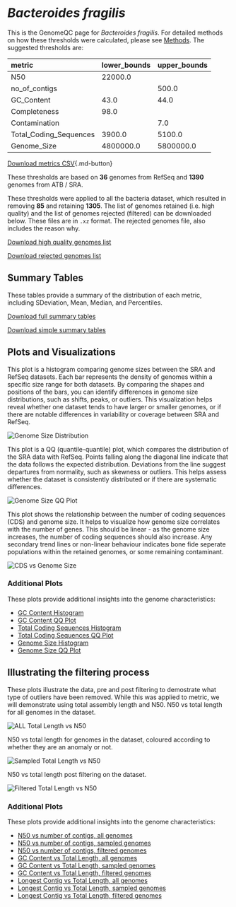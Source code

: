 # *Bacteroides fragilis*

This is the GenomeQC page for *Bacteroides fragilis*. For detailed methods on how these thresholds were calculated, please see [Methods](../../methods.md).
The suggested thresholds are: 

| metric                 | lower_bounds   | upper_bounds   |
|:-----------------------|:---------------|:---------------|
| N50                    | 22000.0        |                |
| no_of_contigs          |                | 500.0          |
| GC_Content             | 43.0           | 44.0           |
| Completeness           | 98.0           |                |
| Contamination          |                | 7.0            |
| Total_Coding_Sequences | 3900.0         | 5100.0         |
| Genome_Size            | 4800000.0      | 5800000.0      |

[Download metrics CSV](Bacteroides_fragilis_metrics.csv){.md-button}


These thresholds are based on **36** genomes from RefSeq and **1390** genomes from ATB / SRA.

These thresholds were applied to all the bacteria dataset, which resulted in removing **85** and retaining **1305**.
The list of genomes retained (i.e. high quality) and the list of genomes rejected (filtered) can be downloaded below. These files are in `.xz` format. The rejected genomes file, also includes the reason why.

[Download high quality genomes list](Bacteroides_fragilis_high_quality_genomes.csv.xz)


[Download rejected genomes list](Bacteroides_fragilis_filtered_out_genomes.csv.xz)



## Summary Tables
These tables provide a summary of the distribution of each metric, including SDeviation, Mean, Median, and Percentiles.

[Download full summary tables](summary.csv)

[Download simple summary tables](selected_summary.csv)

## Plots and Visualizations

This plot is a histogram comparing genome sizes between the SRA and RefSeq datasets. Each bar represents the density of genomes within a specific size range for both datasets. By comparing the shapes and positions of the bars, you can identify differences in genome size distributions, such as shifts, peaks, or outliers. This visualization helps reveal whether one dataset tends to have larger or smaller genomes, or if there are notable differences in variability or coverage between SRA and RefSeq.

![Genome Size Distribution](Genome_Size_refseq_histogram_kde.png)

This plot is a QQ (quantile-quantile) plot, which compares the distribution of the SRA data with RefSeq. Points falling along the diagonal line indicate that the data follows the expected distribution. Deviations from the line suggest departures from normality, such as skewness or outliers. This helps assess whether the dataset is consistently distributed or if there are systematic differences.

![Genome Size QQ Plot](Genome_Size_refseq_qqplot.png)

This plot shows the relationship between the number of coding sequences (CDS) and genome size. It helps to visualize how genome size correlates with the number of genes. This should be linear - as the genome size increases, the number of coding sequences should also increase. Any secondary trend lines or non-linear behaviour indicates bone fide seperate populations within the retained genomes, or some remaining contaminant. 

![CDS vs Genome Size](Bacteroides_fragilis_CDS_vs_Genome_Size.png)

### Additional Plots

These plots provide additional insights into the genome characteristics:

- [GC Content Histogram](GC_Content_refseq_histogram_kde.png)
- [GC Content QQ Plot](GC_Content_refseq_qqplot.png)
- [Total Coding Sequences Histogram](Total_Coding_Sequences_refseq_histogram_kde.png)
- [Total Coding Sequences QQ Plot](Total_Coding_Sequences_refseq_qqplot.png)
- [Genome Size Histogram](Genome_Size_refseq_histogram_kde.png)
- [Genome Size QQ Plot](Genome_Size_refseq_qqplot.png)
## Illustrating the filtering process
These plots illustrate the data, pre and post filtering to demostrate what type of outliers have been removed. While this was applied to metric, we will demonstrate using total assembly length and N50.
N50 vs total length for all genomes in the dataset.

![ALL Total Length vs N50](Bacteroides_fragilis_all_total_length_N50.png)

N50 vs total length for genomes in the dataset, coloured according to whether they are an anomaly or not.

![Sampled Total Length vs N50](Bacteroides_fragilis_sample_total_length_N50.png)

N50 vs total length post filtering on the dataset.

![Filtered Total Length vs N50](Bacteroides_fragilis_filt_total_length_N50.png)

### Additional Plots

These plots provide additional insights into the genome characteristics:

- [N50 vs number of contigs, all genomes](Bacteroides_fragilis_all_N50_number.png)
- [N50 vs number of contigs, sampled genomes](Bacteroides_fragilis_sample_N50_number.png)
- [N50 vs number of contigs, filtered genomes](Bacteroides_fragilis_filt_N50_number.png)
- [GC Content vs Total Length, all genomes](Bacteroides_fragilis_all_total_length_GC_Content.png)
- [GC Content vs Total Length, sampled genomes](Bacteroides_fragilis_sample_total_length_GC_Content.png)
- [GC Content vs Total Length, filtered genomes](Bacteroides_fragilis_filt_total_length_GC_Content.png)
- [Longest Contig vs Total Length, all genomes](Bacteroides_fragilis_all_total_length_longest.png)
- [Longest Contig vs Total Length, sampled genomes](Bacteroides_fragilis_sample_total_length_longest.png)
- [Longest Contig vs Total Length, filtered genomes](Bacteroides_fragilis_filt_total_length_longest.png)
